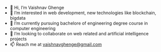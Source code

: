 - 👋 Hi, I’m Vaishnav Ghenge
- 👀 I’m interested in web development, new technologies like blockchain, bigdata
- 🌱 I’m currently pursuing bachelore of engineering degree course in computer engineering
- 💞️ I’m looking to collaborate on web related and artificial intelligence projects
- 📫 Reach me at vaishnavghenge@gmail.com
